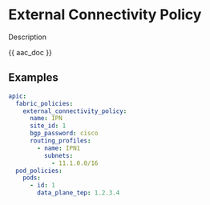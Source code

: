 # External Connectivity Policy

Description

{{ aac_doc }}
## Examples

```yaml
apic:
  fabric_policies:
    external_connectivity_policy:
      name: IPN
      site_id: 1
      bgp_password: cisco
      routing_profiles:
        - name: IPN1
          subnets:
            - 11.1.0.0/16
  pod_policies:
    pods:
      - id: 1
        data_plane_tep: 1.2.3.4
```
